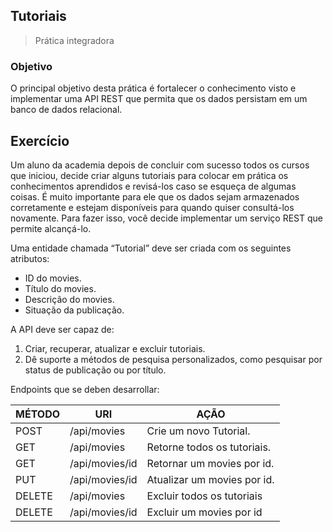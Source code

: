 ## Tutoriais
> Prática integradora

### Objetivo
O principal objetivo desta prática é fortalecer o conhecimento visto e implementar uma API
REST que permita que os dados persistam em um banco de dados relacional.

## Exercício

Um aluno da academia depois de concluir com sucesso todos os cursos que iniciou, decide
criar alguns tutoriais para colocar em prática os conhecimentos aprendidos e revisá-los
caso se esqueça de algumas coisas.
É muito importante para ele que os dados sejam armazenados corretamente e estejam
disponíveis para quando quiser consultá-los novamente. Para fazer isso, você decide
implementar um serviço REST que permite alcançá-lo.

Uma entidade chamada “Tutorial” deve ser criada com os seguintes atributos:
- ID do movies.
- Título do movies.
- Descrição do movies.
- Situação da publicação.

A API deve ser capaz de:
1. Criar, recuperar, atualizar e excluir tutoriais.
2. Dê suporte a métodos de pesquisa personalizados, como pesquisar por status de
   publicação ou por título.

Endpoints que se deben desarrollar:
   
MÉTODO | URI | AÇÃO
------ | --- | ----
POST | /api/movies |Crie um novo Tutorial.
GET | /api/movies |Retorne todos os tutoriais.
GET | /api/movies/id |Retornar um movies por id.
PUT | /api/movies/id |Atualizar um movies por id.
DELETE | /api/movies |Excluir todos os tutoriais   
DELETE | /api/movies/id | Excluir um movies por id